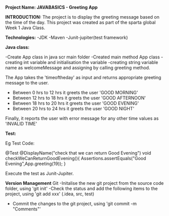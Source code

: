 **Project Name: JAVABASICS - Greeting App**

**INTRODUCTION:**
The project is to display the greeting message based on the time of the day. This project was created as part of the sparta global Week 1 Java Class.

**Technologies:**
 -JDK
 -Maven
 -Junit-jupiter(test framework)

**Java class:**

-Create  App class in java scr main folder
-Created main method App class
-creating int variable and initialisation the variable
-creating string variable name as welcomeMessage and assigning by calling greeting method.

The App takes the 'timeoftheday' as input and returns appropriate greeting message to the user.

- Between 0 hrs to 12 hrs it greets the user 'GOOD MORNING'
- Between 12 hrs to 18 hrs it greets the user 'GOOD AFTERNOON'
- Between 18 hrs to 20 hrs it greets the user 'GOOD EVENING'
- Between 20 hrs to 24 hrs it greets the user 'GOOD NIGHT'

Finally, it reports the user with error message for any other time values as 'INVALID TIME'

**Test:**

Eg Test Code:

@Test
@DisplayName("check that we can return Good Evening")
void checkWeCanReturnGoodEvening(){
Assertions.assertEquals("Good Evening",App.greeting(19));
}

Execute the test as Junit-Jupiter.

**Version Management**
Git
-Initalise the new git project from the source code folder, using 'git init'
-Check the status and add the following items to the project, using 'git add xxx'
(.idea, src, test)
- Commit the changes to the git project, using 'git commit -m "Comments"'